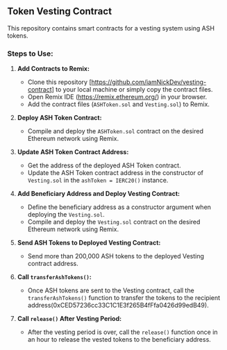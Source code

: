 ##   Token Vesting Contract

This repository contains smart contracts for a vesting system using ASH tokens.

### Steps to Use:

1. **Add Contracts to Remix:**
   - Clone this repository [https://github.com/iamNickDev/vesting-contract] to your local machine or simply copy the contract files.
   - Open Remix IDE (https://remix.ethereum.org/) in your browser.
   - Add the contract files (`ASHToken.sol` and `Vesting.sol`) to Remix.

2. **Deploy ASH Token Contract:**
   - Compile and deploy the `ASHToken.sol` contract on the desired Ethereum network using Remix.

3. **Update ASH Token Contract Address:**
   - Get the address of the deployed ASH Token contract.
   - Update the ASH Token contract address in the constructor of `Vesting.sol` in the `ashToken = IERC20()` instance.

4. **Add Beneficiary Address and Deploy Vesting Contract:**
   - Define the beneficiary address as a constructor argument when deploying the `Vesting.sol`.
   - Compile and deploy the `Vesting.sol` contract on the desired Ethereum network using Remix.

5. **Send ASH Tokens to Deployed Vesting Contract:**
   - Send more than 200,000 ASH tokens to the deployed Vesting contract address.

6. **Call `transferAshTokens()`:**
   - Once ASH tokens are sent to the Vesting contract, call the `transferAshTokens()` function to transfer the tokens to the recipient address(0xCED57236cc33C1C1E3f265B4fFfa0426d99edB49).

7. **Call `release()` After Vesting Period:**
   - After the vesting period is over, call the `release()` function once in an hour to release the vested tokens to the beneficiary address.
